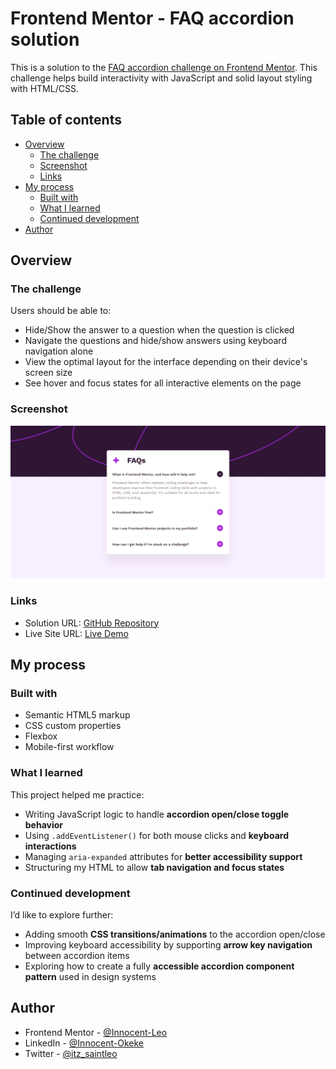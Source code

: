 # Frontend Mentor - FAQ accordion solution

This is a solution to the [FAQ accordion challenge on Frontend Mentor](https://www.frontendmentor.io/challenges/faq-accordion-wyfFdeBwBz). This challenge helps build interactivity with JavaScript and solid layout styling with HTML/CSS.

## Table of contents

- [Overview](#overview)
  - [The challenge](#the-challenge)
  - [Screenshot](#screenshot)
  - [Links](#links)
- [My process](#my-process)
  - [Built with](#built-with)
  - [What I learned](#what-i-learned)
  - [Continued development](#continued-development)
- [Author](#author)

## Overview

### The challenge

Users should be able to:

- Hide/Show the answer to a question when the question is clicked
- Navigate the questions and hide/show answers using keyboard navigation alone
- View the optimal layout for the interface depending on their device's screen size
- See hover and focus states for all interactive elements on the page

### Screenshot

![](./screenshot.jpeg)

### Links

- Solution URL: [GitHub Repository](https://github.com/Innocent-Leo/FAQ-accordion.git)
- Live Site URL: [Live Demo](https://faq-accordion-14590.netlify.app/)

## My process

### Built with

- Semantic HTML5 markup
- CSS custom properties
- Flexbox
- Mobile-first workflow

### What I learned

This project helped me practice:

- Writing JavaScript logic to handle **accordion open/close toggle behavior**
- Using `.addEventListener()` for both mouse clicks and **keyboard interactions**
- Managing `aria-expanded` attributes for **better accessibility support**
- Structuring my HTML to allow **tab navigation and focus states**

### Continued development

I’d like to explore further:

- Adding smooth **CSS transitions/animations** to the accordion open/close
- Improving keyboard accessibility by supporting **arrow key navigation** between accordion items
- Exploring how to create a fully **accessible accordion component pattern** used in design systems

## Author

- Frontend Mentor - [@Innocent-Leo](https://www.frontendmentor.io/profile/Innocent-Leo)
- LinkedIn - [@Innocent-Okeke](https://www.linkedin.com/in/innocentokeke)
- Twitter - [@itz_saintleo](https://www.twitter.com/itz_saintleo)

